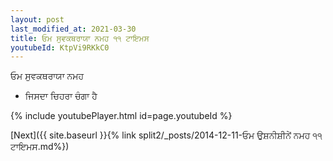 ```yaml
---
layout: post
last_modified_at: 2021-03-30
title: ਓਮ ਸੁਵਕਥਰਾਯਾ ਨਮਹ ੧੧ ਟਾਇਮਸ
youtubeId: KtpVi9RKkC0
---
```

 
 
 ਓਮ ਸੁਵਕਥਰਾਯਾ ਨਮਹ  
 
 -  ਜਿਸਦਾ ਚਿਹਰਾ ਚੰਗਾ ਹੈ 
 
  
 
  
 
 
 
 
 
 


{% include youtubePlayer.html id=page.youtubeId %}
 
[Next]({{ site.baseurl }}{% link  split2/_posts/2014-12-11-ਓਮ ਉਸ਼ਨੀਸ਼ੀਨੇਂ ਨਮਹ ੧੧ ਟਾਇਮਸ.md%})
 

